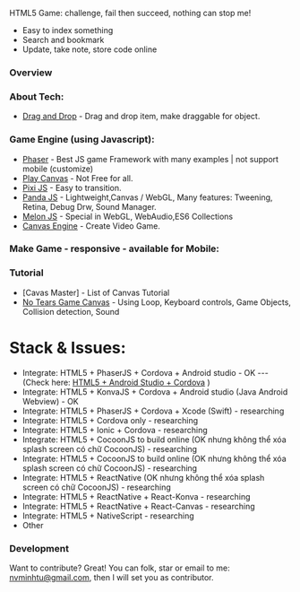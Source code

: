 HTML5 Game: challenge, fail then succeed, nothing can stop me!

* Easy to index something
* Search and bookmark
* Update, take note, store code online

### Overview
### About Tech:
* [Drag and Drop] - Drag and drop item, make draggable for object.

### Game Engine (using Javascript):
* [Phaser] - Best JS game Framework with many examples | not support mobile (customize)
* [Play Canvas] - Not Free for all.
* [Pixi JS] - Easy to transition.
* [Panda JS] - Lightweight,Canvas / WebGL, Many features: Tweening, Retina, Debug Drw, Sound Manager.
* [Melon JS] - Special in WebGL, WebAudio,ES6 Collections
* [Canvas Engine] - Create Video Game.

### Make Game - responsive - available for Mobile:

### Tutorial
* [Cavas Master] - List of Canvas Tutorial
* [No Tears Game Canvas] - Using Loop, Keyboard controls, Game Objects, Collision detection, Sound

# Stack & Issues:

* Integrate: HTML5 + PhaserJS + Cordova + Android studio - OK
--- (Check here: [HTML5 + Android Studio + Cordova] )
* Integrate: HTML5 + KonvaJS + Cordova + Android studio (Java Android Webview) - OK
* Integrate: HTML5 + PhaserJS + Cordova + Xcode (Swift) - researching
* Integrate: HTML5 + Cordova only - researching
* Integrate: HTML5 + Ionic + Cordova - researching
* Integrate:  HTML5 + CocoonJS to build online (OK nhưng không thể xóa splash screen có chữ CocoonJS) - researching
* Integrate:  HTML5 + CocoonJS to build online (OK nhưng không thể xóa splash screen có chữ CocoonJS) - researching
* Integrate:  HTML5 + ReactNative (OK nhưng không thể xóa splash screen có chữ CocoonJS) - researching
* Integrate:  HTML5 + ReactNative + React-Konva - researching
* Integrate:  HTML5 + ReactNative + React-Canvas - researching
* Integrate:  HTML5 + NativeScript - researching
* Other

### Development

Want to contribute? Great!
You can folk, star or email to me: nvminhtu@gmail.com, then I will set you as contributor.


[//]: # (These are reference links used in the body of this note and get stripped out when the markdown processor does its job. There is no need to format nicely because it shouldn't be seen. Thanks SO - http://stackoverflow.com/questions/4823468/store-comments-in-markdown-syntax)

  [Drag and Drop]: <https://developer.mozilla.org/en-US/docs/Web/API/DragEvent>
  [HTML5 + Android Studio + Cordova]: <http://www.emanueleferonato.com/2016/06/20/make-your-html5-games-run-on-android-devices-with-cordova-and-android-studio/>
  [My blog]: <http://it.phuotky.com/>
  [Phaser]: <https://phaser.io/>
  [Play Canvas]: <https://playcanvas.com/>
  [Pixi JS]: <http://www.pixijs.com/>
  [Panda JS]: <http://www.pandajs.net/>
  [Melon JS]: <http://melonjs.org/>
  [Canvas Engine]: <http://canvasengine.net/>
  [Canvas Master]: <http://codetheory.in/20-best-canvas-tutorials-and-examples-that-will-make-you-a-canvas-master/>
  [Game JS Engine]: <https://gist.github.com/bebraw/768272>
  [No Tears Game Canvas]: <https://www.html5rocks.com/en/tutorials/canvas/notearsgame/#toc-sound>
